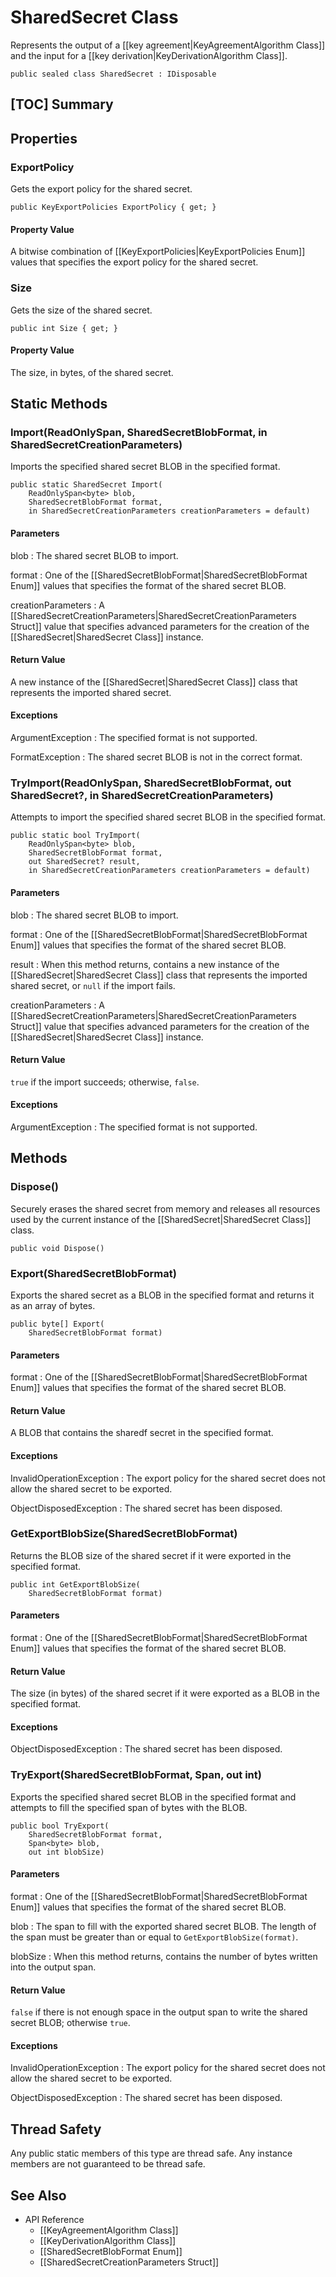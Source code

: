 # SharedSecret Class

Represents the output of a [[key agreement|KeyAgreementAlgorithm Class]] and the
input for a [[key derivation|KeyDerivationAlgorithm Class]].

    public sealed class SharedSecret : IDisposable


## [TOC] Summary


## Properties


### ExportPolicy

Gets the export policy for the shared secret.

    public KeyExportPolicies ExportPolicy { get; }

#### Property Value

A bitwise combination of [[KeyExportPolicies|KeyExportPolicies Enum]] values
that specifies the export policy for the shared secret.


### Size

Gets the size of the shared secret.

    public int Size { get; }

#### Property Value

The size, in bytes, of the shared secret.


## Static Methods


### Import(ReadOnlySpan<byte>, SharedSecretBlobFormat, in SharedSecretCreationParameters)

Imports the specified shared secret BLOB in the specified format.

    public static SharedSecret Import(
        ReadOnlySpan<byte> blob,
        SharedSecretBlobFormat format,
        in SharedSecretCreationParameters creationParameters = default)

#### Parameters

blob
: The shared secret BLOB to import.

format
: One of the [[SharedSecretBlobFormat|SharedSecretBlobFormat Enum]] values that specifies the
    format of the shared secret BLOB.

creationParameters
: A [[SharedSecretCreationParameters|SharedSecretCreationParameters Struct]] value that specifies
    advanced parameters for the creation of the [[SharedSecret|SharedSecret Class]] instance.

#### Return Value

A new instance of the [[SharedSecret|SharedSecret Class]] class that represents the imported shared secret.

#### Exceptions

ArgumentException
: The specified format is not supported.

FormatException
: The shared secret BLOB is not in the correct format.


### TryImport(ReadOnlySpan<byte>, SharedSecretBlobFormat, out SharedSecret?, in SharedSecretCreationParameters)

Attempts to import the specified shared secret BLOB in the specified format.

    public static bool TryImport(
        ReadOnlySpan<byte> blob,
        SharedSecretBlobFormat format,
        out SharedSecret? result,
        in SharedSecretCreationParameters creationParameters = default)

#### Parameters

blob
: The shared secret BLOB to import.

format
: One of the [[SharedSecretBlobFormat|SharedSecretBlobFormat Enum]] values that specifies the
    format of the shared secret BLOB.

result
: When this method returns, contains a new instance of the [[SharedSecret|SharedSecret Class]]
    class that represents the imported shared secret, or `null` if the import fails.

creationParameters
: A [[SharedSecretCreationParameters|SharedSecretCreationParameters Struct]] value that specifies
    advanced parameters for the creation of the [[SharedSecret|SharedSecret Class]] instance.

#### Return Value

`true` if the import succeeds; otherwise, `false`.

#### Exceptions

ArgumentException
: The specified format is not supported.


## Methods


### Dispose()

Securely erases the shared secret from memory and releases all resources used by
the current instance of the [[SharedSecret|SharedSecret Class]] class.

    public void Dispose()


### Export(SharedSecretBlobFormat)

Exports the shared secret as a BLOB in the specified format and returns it as an array
of bytes.

    public byte[] Export(
        SharedSecretBlobFormat format)

#### Parameters

format
: One of the [[SharedSecretBlobFormat|SharedSecretBlobFormat Enum]] values that specifies the
    format of the shared secret BLOB.

#### Return Value

A BLOB that contains the sharedf secret in the specified format.

#### Exceptions

InvalidOperationException
: The export policy for the shared secret does not allow the shared secret to be exported.

ObjectDisposedException
: The shared secret has been disposed.


### GetExportBlobSize(SharedSecretBlobFormat)

Returns the BLOB size of the shared secret if it were exported in the specified format.

    public int GetExportBlobSize(
        SharedSecretBlobFormat format)

#### Parameters

format
: One of the [[SharedSecretBlobFormat|SharedSecretBlobFormat Enum]] values that specifies the
    format of the shared secret BLOB.

#### Return Value

The size (in bytes) of the shared secret if it were exported as a BLOB in the specified
format.

#### Exceptions

ObjectDisposedException
: The shared secret has been disposed.


### TryExport(SharedSecretBlobFormat, Span<byte>, out int)

Exports the specified shared secret BLOB in the specified format and attempts to fill the
specified span of bytes with the BLOB.

    public bool TryExport(
        SharedSecretBlobFormat format,
        Span<byte> blob,
        out int blobSize)

#### Parameters

format
: One of the [[SharedSecretBlobFormat|SharedSecretBlobFormat Enum]] values that specifies the
    format of the shared secret BLOB.

blob
: The span to fill with the exported shared secret BLOB.
    The length of the span must be greater than or equal to
    `GetExportBlobSize(format)`.

blobSize
: When this method returns, contains the number of bytes written into the output
    span.

#### Return Value

`false` if there is not enough space in the output span to write the shared secret BLOB;
otherwise `true`.

#### Exceptions

InvalidOperationException
: The export policy for the shared secret does not allow the shared secret to be exported.

ObjectDisposedException
: The shared secret has been disposed.


## Thread Safety

Any public static members of this type are thread safe. Any instance members are
not guaranteed to be thread safe.


## See Also

* API Reference
    * [[KeyAgreementAlgorithm Class]]
    * [[KeyDerivationAlgorithm Class]]
    * [[SharedSecretBlobFormat Enum]]
    * [[SharedSecretCreationParameters Struct]]

